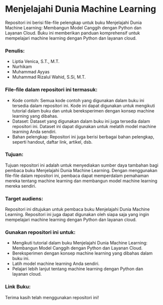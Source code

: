# Menjelajahi Dunia Machine Learning
Repositori ini berisi file-file pelengkap untuk buku Menjelajahi Dunia Machine Learning: Membangun Model Canggih dengan Python dan Layanan Cloud. Buku ini memberikan panduan komprehensif untuk mempelajari machine learning dengan Python dan layanan cloud.

### Penulis:
- Liptia Venica, S.T., M.T.
- Nurhikam
- Muhammad Ayyas
- Muhammad Rizalul Wahid, S.Si, M.T.

### File-file dalam repositori ini termasuk:
- Kode contoh: Semua kode contoh yang digunakan dalam buku ini tersedia dalam repositori ini. Kode ini dapat digunakan untuk mengikuti tutorial dalam buku dan untuk bereksperimen dengan konsep machine learning yang dibahas.
- Dataset: Dataset yang digunakan dalam buku ini juga tersedia dalam repositori ini. Dataset ini dapat digunakan untuk melatih model machine learning Anda sendiri.
- Bahan pelengkap: Repositori ini juga berisi berbagai bahan pelengkap, seperti handout, daftar link, artikel, dsb.

### Tujuan:
Tujuan repositori ini adalah untuk menyediakan sumber daya tambahan bagi pembaca buku Menjelajahi Dunia Machine Learning. Dengan menggunakan file-file dalam repositori ini, pembaca dapat memperdalam pemahaman mereka tentang machine learning dan membangun model machine learning mereka sendiri.

### Target audiens:
Repositori ini ditujukan untuk pembaca buku Menjelajahi Dunia Machine Learning. Repositori ini juga dapat digunakan oleh siapa saja yang ingin mempelajari machine learning dengan Python dan layanan cloud.

### Gunakan repositori ini untuk:
- Mengikuti tutorial dalam buku Menjelajahi Dunia Machine Learning: Membangun Model Canggih dengan Python dan Layanan Cloud.
- Bereksperimen dengan konsep machine learning yang dibahas dalam buku ini.
- Latih model machine learning Anda sendiri.
- Pelajari lebih lanjut tentang machine learning dengan Python dan layanan cloud.

### Link Buku:

Terima kasih telah menggunakan repositori ini!
